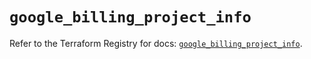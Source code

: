 # `google_billing_project_info`

Refer to the Terraform Registry for docs: [`google_billing_project_info`](https://registry.terraform.io/providers/hashicorp/google/6.18.1/docs/resources/billing_project_info).
